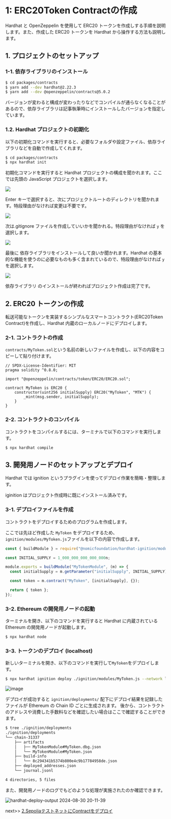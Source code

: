 # 1: ERC20Token Contractの作成

Hardhat と OpenZeppelin を使用して ERC20 トークンを作成しする手順を説明します。また、作成した ERC20 トークンを Hardhat から操作する方法も説明します。

## 1. プロジェクトのセットアップ

### 1-1. 依存ライブラリのインストール

```bash
$ cd packages/contracts
$ yarn add --dev hardhat@2.22.3
$ yarn add --dev @openzeppelin/contracts@5.0.2
```

バージョンが変わると構成が変わったりなどでコンパイルが通らなくなることがあるので、依存ライブラリは記事執筆時にインストールしたバージョンを指定しています。

### 1.2. Hardhat プロジェクトの初期化

以下の初期化コマンドを実行すると、必要なフォルダや設定ファイル、依存ライブラリなどを自動で作成してくれます。

```bash
$ cd packages/contracts
$ npx hardhat init
```

初期化コマンドを実行すると Hardhat プロジェクトの構成を聞かれます。ここでは先頭の JavaScript プロジェクトを選択します。

![](https://github.com/user-attachments/assets/7118207a-90fc-4582-b034-e27ec904cdea)

Enter キーで選択すると、次にプロジェクトルートのディレクトリを聞かれます。特段理由がなければ変更は不要です。

![](https://github.com/user-attachments/assets/fc9a77b4-733c-4be5-9f99-02411da71a9d)

次は.gitignore ファイルを作成していいかを聞かれる。特段理由がなければ `y` を選択します。

![](https://github.com/user-attachments/assets/24b222b6-c83e-4d6f-b52c-c35803b62459)

最後に 依存ライブラリをインストールして良いか聞かれます。Hardhat の基本的な機能を使うのに必要なものも多く含まれているので、特段理由がなければ `y` を選択します。

![](https://github.com/user-attachments/assets/c75cb0d9-28f1-41db-9fc9-71d1ecb20a78)

依存ライブラリ のインストールが終わればプロジェクト作成は完了です。

## 2. ERC20 トークンの作成

転送可能なトークンを実装するシンプルなスマートコントラクト(ERC20Token Contract)を作成し、Hardhat 内蔵のローカルノードにデプロイします。

### 2-1. コントラクトの作成

`contracts/MyToken.sol`という名前の新しいファイルを作成し、以下の内容をコピーして貼り付けます。

```solidity
// SPDX-License-Identifier: MIT
pragma solidity ^0.8.0;

import "@openzeppelin/contracts/token/ERC20/ERC20.sol";

contract MyToken is ERC20 {
    constructor(uint256 initialSupply) ERC20("MyToken", "MTK") {
        _mint(msg.sender, initialSupply);
    }
}
```

### 2-2. コントラクトのコンパイル

コントラクトをコンパイルするには、ターミナルで以下のコマンドを実行します。

```bash
$ npx hardhat compile
```

## 3. 開発用ノードのセットアップとデプロイ

Hardhat では ignition というプラグインを使ってデプロイ作業を簡略・整理します。

iginition はプロジェクト作成時に既にインストール済みです。

### 3-1. デプロイファイルを作成

コントラクトをデプロイするためのプログラムを作成します。

ここでは先ほど作成した `MyToken` をデプロイするため、`ignition/modules/MyToken.js`ファイルを以下の内容で作成します。

```js
const { buildModule } = require("@nomicfoundation/hardhat-ignition/modules");

const INITIAL_SUPPLY = 1_000_000_000_000_000n;

module.exports = buildModule("MyTokenModule", (m) => {
  const initialSupply = m.getParameter("initialSupply", INITIAL_SUPPLY);

  const token = m.contract("MyToken", [initialSupply], {});

  return { token };
});
```

### 3-2. Ethereum の開発用ノードの起動

ターミナルを開き、以下のコマンドを実行すると Hardhat に内蔵されている Ethereum の開発用ノードが起動します。

```bash
$ npx hardhat node
```

### 3-3. トークンのデプロイ (localhost)

新しいターミナルを開き、以下のコマンドを実行して`MyToken`をデプロイします。

```bash
$ npx hardhat ignition deploy ./ignition/modules/MyToken.js --network localhost
```

![image](https://github.com/user-attachments/assets/415d3344-8609-4546-b5d9-8bbc53973af2)

デプロイが成功すると `ignition/deployments/` 配下にデプロイ結果を記録したファイルが Ethereum の Chain ID ごとに生成されます。
後から、コントラクト のアドレスや消費した手数料などを確認したい場合はここで確認することができます。

```bash
$ tree ./ignition/deployments
./ignition/deployments
└── chain-31337
    ├── artifacts
    │   ├── MyTokenModule#MyToken.dbg.json
    │   └── MyTokenModule#MyToken.json
    ├── build-info
    │   └── 8c294341b5374b800e4c9b17784958de.json
    ├── deployed_addresses.json
    └── journal.jsonl

4 directories, 5 files
```

また、開発用ノードのログでもどのような処理が実施されたのか確認できます。

![hardhat-deploy-output 2024-08-30 20-11-39](https://github.com/user-attachments/assets/6f5d74cd-ec84-4324-9011-331d99cd3e98)

next&gt;&gt; [2.SepoliaテストネットにContractをデプロイ](./2_DeploySepolia.md)
